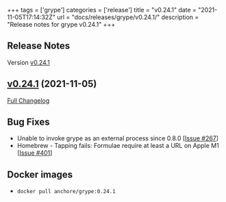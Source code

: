 +++
tags = ['grype']
categories = ['release']
title = "v0.24.1"
date = "2021-11-05T17:14:32Z"
url = "docs/releases/grype/v0.24.1/"
description = "Release notes for grype v0.24.1"
+++

## Release Notes

Version [v0.24.1](https://github.com/anchore/grype/releases/tag/v0.24.1)

## [v0.24.1](https://github.com/anchore/grype/tree/v0.24.1) (2021-11-05)

[Full Changelog](https://github.com/anchore/grype/compare/v0.24.0...v0.24.1)

## Bug Fixes

- Unable to invoke grype as an external process since 0.8.0 [[Issue #267](https://github.com/anchore/grype/issues/267)]
- Homebrew - Tapping fails: Formulae require at least a URL on Apple M1 [[Issue #401](https://github.com/anchore/grype/issues/401)]

## Docker images

- `docker pull anchore/grype:0.24.1`
